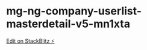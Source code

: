 # mg-ng-company-userlist-masterdetail-v5-mn1xta

[Edit on StackBlitz ⚡️](https://stackblitz.com/edit/mg-ng-company-userlist-masterdetail-v5-mn1xta)